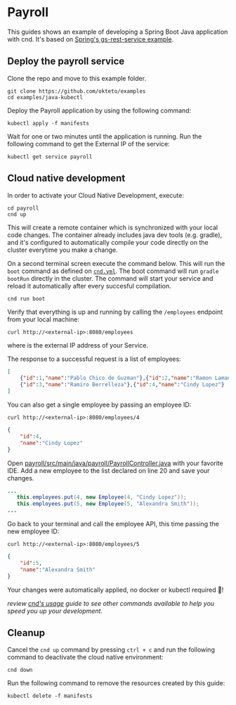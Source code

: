 # Payroll

This guides shows an example of developing a Spring Boot Java application with cnd. It's based on [Spring's gs-rest-service example](https://github.com/spring-guides/gs-rest-service).

## Deploy the payroll service

Clone the repo and move to this example folder.

```console
git clone https://github.com/okteto/examples
cd examples/java-kubectl
```

Deploy the Payroll application by using the following command:
```console
kubectl apply -f manifests
```

Wait for one or two minutes until the application is running. Run the following command to get the External IP of the service:
```console
kubectl get service payroll
```

## Cloud native development

In order to activate your Cloud Native Development, execute:

```console
cd payroll
cnd up
```

This will create a remote container which is synchronized with your local code changes. The container already includes java dev tools (e.g. gradle), and it's configured to  automatically compile your code directly on the cluster everytime you make a change.

On a second terminal screen execute the command below. This will run the `boot` command as defined on [`cnd.yml`](cnd.yml). The boot command will run `gradle bootRun` directly in the cluster. The command will start your service and reload it automatically after every succesful compilation.
```console
cnd run boot
```

Verify that everything is up and running by calling the `/employees` endpoint from your local machine:
```console
curl http://<external-ip>:8080/employees
```
where <external-ip> is the external IP address of your Service.

The response to a successful request is a list of employees:
```json
[
    {"id":1,"name":"Pablo Chico de Guzman"},{"id":2,"name":"Ramon Lamana"},
    {"id":3,"name":"Ramiro Berrelleza"},{"id":4,"name":"Cindy Lopez"}
]
```

You can also get a single employee by passing an employee ID:
```console
curl http://<external-ip>:8080/employees/4
```
```json
{
    "id":4,
    "name":"Cindy Lopez"
}
```

 Open [payroll/src/main/java/payroll/PayrollController.java](payroll/src/main/java/payroll/PayrollController.java) with your favorite IDE. Add a new employee to the list declared on  line 20 and save your changes.
 ```java
 ...
    this.employees.put(4, new Employee(4, "Cindy Lopez"));
    this.employees.put(5, new Employee(5, "Alexandra Smith"));
...
 ```

 Go back to your terminal and call the employee API, this time passing the new employee ID:
```console
curl http://<external-ip>:8080/employees/5
```
```json
{
    "id":5,
    "name":"Alexandra Smith"
}
```

Your changes were automatically applied, no docker or kubectl required 💪! 

*review [cnd's usage](https://github.com/okteto/cnd/docs/cli-reference.md) guide to see other commands available to help you speed you up your development.*

## Cleanup

Cancel the `cnd up` command by pressing `ctrl + c` and run the following command to deactivate the cloud native environment:

```console
cnd down
``` 

Run the following command to remove the resources created by this guide: 

```console
kubectl delete -f manifests
```